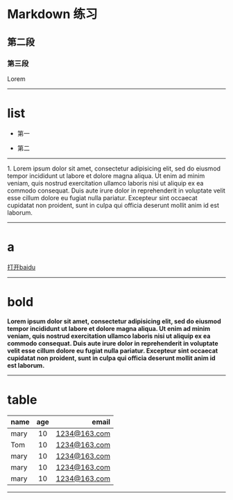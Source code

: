 # Markdown 练习
## 第二段 ##
### 第三段


<p>Lorem </p>

-------

# list

+ 第一
- 第二
******************
1\. Lorem ipsum dolor sit amet, consectetur adipisicing elit, sed do eiusmod tempor incididunt ut labore et dolore magna aliqua. Ut enim ad minim veniam, quis nostrud exercitation ullamco laboris nisi ut aliquip ex ea commodo consequat. Duis aute irure dolor in reprehenderit in voluptate velit esse cillum dolore eu fugiat nulla pariatur. Excepteur sint occaecat cupidatat non proident, sunt in culpa qui officia deserunt mollit anim id est laborum.

---------------
# a
[打开baidu](http://baidu.com)

---------

# bold

**Lorem ipsum dolor sit amet, consectetur adipisicing elit, sed do eiusmod tempor incididunt ut labore et dolore magna aliqua. Ut enim ad minim veniam, quis nostrud exercitation ullamco laboris nisi ut aliquip ex ea commodo consequat. Duis aute irure dolor in reprehenderit in voluptate velit esse cillum dolore eu fugiat nulla pariatur. Excepteur sint occaecat cupidatat non proident, sunt in culpa qui officia deserunt mollit anim id est laborum.**

-----

# table
| name | age | email |
| :--- | :----: | ----:|
| mary      | 10 | 1234@163.com |
| Tom      | 10  | 1234@163.com |
| mary      | 10 | 1234@163.com |
| mary      | 10 | 1234@163.com |
| mary      | 10 | 1234@163.com |

-----
